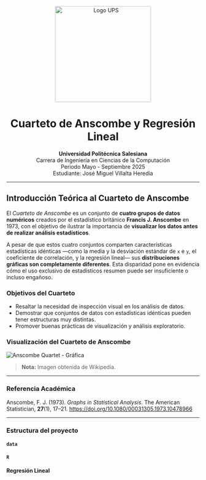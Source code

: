<p align="center">
  <img src="https://upload.wikimedia.org/wikipedia/commons/b/b0/Logo_Universidad_Polit%C3%A9cnica_Salesiana_del_Ecuador.png" alt="Logo UPS" width="250"/>
</p>

<h1 align="center">Cuarteto de Anscombe y Regresión Lineal</h1>

<p align="center">
  <strong>Universidad Politécnica Salesiana</strong><br>
  Carrera de Ingeniería en Ciencias de la Computación<br>
  Periodo Mayo - Septiembre 2025<br>
  Estudiante: José Miguel Villalta Heredia
</p>

---

## Introducción Teórica al Cuarteto de Anscombe

El *Cuarteto de Anscombe* es un conjunto de **cuatro grupos de datos numéricos** creados por el estadístico británico **Francis J. Anscombe** en 1973, con el objetivo de ilustrar la importancia de **visualizar los datos antes de realizar análisis estadísticos**.

A pesar de que estos cuatro conjuntos comparten características estadísticas idénticas —como la media y la desviación estándar de `x` e `y`, el coeficiente de correlación, y la regresión lineal— sus **distribuciones gráficas son completamente diferentes**. Esta disparidad pone en evidencia cómo el uso exclusivo de estadísticos resumen puede ser insuficiente o incluso engañoso.

### Objetivos del Cuarteto
- Resaltar la necesidad de inspección visual en los análisis de datos.
- Demostrar que conjuntos de datos con estadísticas idénticas pueden tener estructuras muy distintas.
- Promover buenas prácticas de visualización y análisis exploratorio.

### Visualización del Cuarteto de Anscombe

![Anscombe Quartet - Gráfica](https://upload.wikimedia.org/wikipedia/commons/thumb/b/b6/Anscombe.svg/650px-Anscombe.svg.png)

> **Nota:** Imagen obtenida de Wikipedia.

---

### Referencia Académica

Anscombe, F. J. (1973). *Graphs in Statistical Analysis*. The American Statistician, **27**(1), 17–21. https://doi.org/10.1080/00031305.1973.10478966

---

### Estructura del proyecto
#### `data`

#### `R`

#### Regresión Lineal

